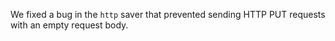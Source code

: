 We fixed a bug in the `http` saver that prevented sending HTTP PUT requests with
an empty request body.
